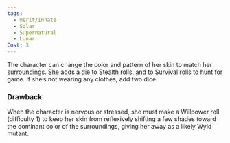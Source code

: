 ```yaml
---
tags:
  - merit/Innate
  - Solar
  - Supernatural
  - Lunar
Cost: 3
---
```

The character can change the color and pattern of her skin to match her surroundings. She adds a die to Stealth rolls, and to Survival rolls to hunt for game. If she’s not wearing any clothes, add two dice.
### Drawback
When the character is nervous or stressed, she must make a Willpower roll (difficulty 1) to keep her skin from reflexively shifting a few shades toward the dominant color of the surroundings, giving her away as a likely Wyld mutant.